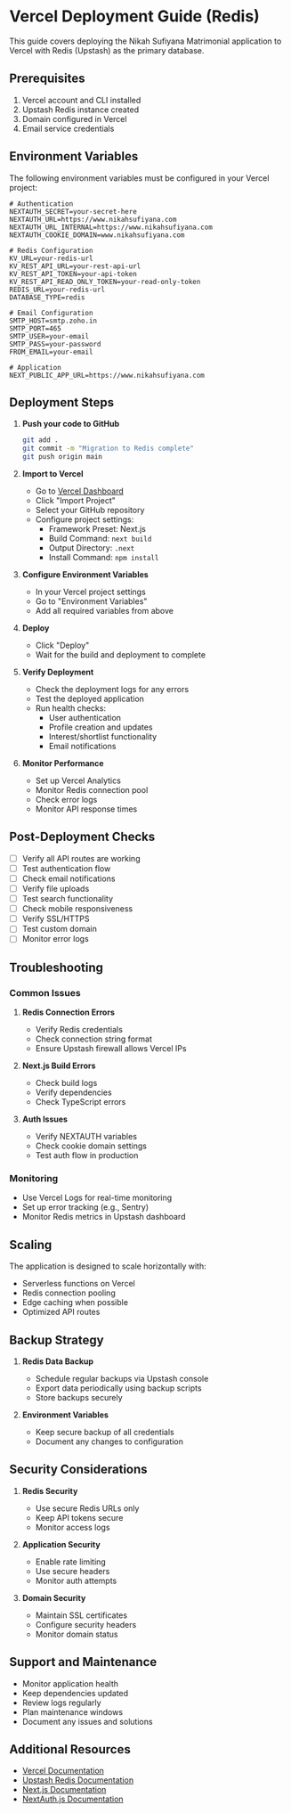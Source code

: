 # Vercel Deployment Guide (Redis)

This guide covers deploying the Nikah Sufiyana Matrimonial application to Vercel with Redis (Upstash) as the primary database.

## Prerequisites

1. Vercel account and CLI installed
2. Upstash Redis instance created
3. Domain configured in Vercel
4. Email service credentials

## Environment Variables

The following environment variables must be configured in your Vercel project:

```env
# Authentication
NEXTAUTH_SECRET=your-secret-here
NEXTAUTH_URL=https://www.nikahsufiyana.com
NEXTAUTH_URL_INTERNAL=https://www.nikahsufiyana.com
NEXTAUTH_COOKIE_DOMAIN=www.nikahsufiyana.com

# Redis Configuration
KV_URL=your-redis-url
KV_REST_API_URL=your-rest-api-url
KV_REST_API_TOKEN=your-api-token
KV_REST_API_READ_ONLY_TOKEN=your-read-only-token
REDIS_URL=your-redis-url
DATABASE_TYPE=redis

# Email Configuration
SMTP_HOST=smtp.zoho.in
SMTP_PORT=465
SMTP_USER=your-email
SMTP_PASS=your-password
FROM_EMAIL=your-email

# Application
NEXT_PUBLIC_APP_URL=https://www.nikahsufiyana.com
```

## Deployment Steps

1. **Push your code to GitHub**
   ```bash
   git add .
   git commit -m "Migration to Redis complete"
   git push origin main
   ```

2. **Import to Vercel**
   - Go to [Vercel Dashboard](https://vercel.com)
   - Click "Import Project"
   - Select your GitHub repository
   - Configure project settings:
     - Framework Preset: Next.js
     - Build Command: `next build`
     - Output Directory: `.next`
     - Install Command: `npm install`

3. **Configure Environment Variables**
   - In your Vercel project settings
   - Go to "Environment Variables"
   - Add all required variables from above

4. **Deploy**
   - Click "Deploy"
   - Wait for the build and deployment to complete

5. **Verify Deployment**
   - Check the deployment logs for any errors
   - Test the deployed application
   - Run health checks:
     - User authentication
     - Profile creation and updates
     - Interest/shortlist functionality
     - Email notifications

6. **Monitor Performance**
   - Set up Vercel Analytics
   - Monitor Redis connection pool
   - Check error logs
   - Monitor API response times

## Post-Deployment Checks

- [ ] Verify all API routes are working
- [ ] Test authentication flow
- [ ] Check email notifications
- [ ] Verify file uploads
- [ ] Test search functionality
- [ ] Check mobile responsiveness
- [ ] Verify SSL/HTTPS
- [ ] Test custom domain
- [ ] Monitor error logs

## Troubleshooting

### Common Issues

1. **Redis Connection Errors**
   - Verify Redis credentials
   - Check connection string format
   - Ensure Upstash firewall allows Vercel IPs

2. **Next.js Build Errors**
   - Check build logs
   - Verify dependencies
   - Check TypeScript errors

3. **Auth Issues**
   - Verify NEXTAUTH variables
   - Check cookie domain settings
   - Test auth flow in production

### Monitoring

- Use Vercel Logs for real-time monitoring
- Set up error tracking (e.g., Sentry)
- Monitor Redis metrics in Upstash dashboard

## Scaling

The application is designed to scale horizontally with:

- Serverless functions on Vercel
- Redis connection pooling
- Edge caching when possible
- Optimized API routes

## Backup Strategy

1. **Redis Data Backup**
   - Schedule regular backups via Upstash console
   - Export data periodically using backup scripts
   - Store backups securely

2. **Environment Variables**
   - Keep secure backup of all credentials
   - Document any changes to configuration

## Security Considerations

1. **Redis Security**
   - Use secure Redis URLs only
   - Keep API tokens secure
   - Monitor access logs

2. **Application Security**
   - Enable rate limiting
   - Use secure headers
   - Monitor auth attempts

3. **Domain Security**
   - Maintain SSL certificates
   - Configure security headers
   - Monitor domain status

## Support and Maintenance

- Monitor application health
- Keep dependencies updated
- Review logs regularly
- Plan maintenance windows
- Document any issues and solutions

## Additional Resources

- [Vercel Documentation](https://vercel.com/docs)
- [Upstash Redis Documentation](https://docs.upstash.com/redis)
- [Next.js Documentation](https://nextjs.org/docs)
- [NextAuth.js Documentation](https://next-auth.js.org)

